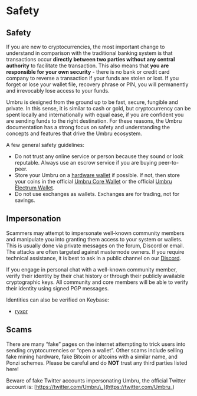# Safety

## Safety

 If you are new to cryptocurrencies, the most important change to understand in comparison with the traditional banking system is that transactions occur **directly between two parties without any central authority** to facilitate the transaction. This also means that **you are responsible for your own security** - there is no bank or credit card company to reverse a transaction if your funds are stolen or lost. If you forget or lose your wallet file, recovery phrase or PIN, you will permanently and irrevocably lose access to your funds.

Umbru is designed from the ground up to be fast, secure, fungible and private. In this sense, it is similar to cash or gold, but cryptocurrency can be spent locally and internationally with equal ease, if you are confident you are sending funds to the right destination. For these reasons, the Umbru documentation has a strong focus on safety and understanding the concepts and features that drive the Umbru ecosystem.

A few general safety guidelines:

* Do not trust any online service or person because they sound or look reputable. Always use an escrow service if you are buying peer-to- peer.
* Store your Umbru on a [hardware wallet](https://trezor.io) if possible. If not, then store your coins in the official [Umbru Core Wallet](https://umbru.io/wallets) or the official [Umbru Electrum Wallet](https://umbru.io/wallets).
* Do not use exchanges as wallets. Exchanges are for trading, not for savings.

## Impersonation

Scammers may attempt to impersonate well-known community members and manipulate you into granting them access to your system or wallets. This is usually done via private messages on the forum, Discord or email. The attacks are often targeted against masternode owners. If you require technical assistance, it is best to ask in a public channel on our [Discord](https://discord.umbru.io).

If you engage in personal chat with a well-known community member, verify their identity by their chat history or through their publicly available cryptographic keys. All community and core members will be able to verify their identity using signed PGP messages. 

Identities can also be verified on Keybase:

* [ryxor](https://keybase.io/ryxor)

## Scams

There are many “fake” pages on the internet attempting to trick users into sending cryptocurrencies or “open a wallet”. Other scams include selling fake mining hardware, fake Bitcoin or altcoins with a similar name, and Ponzi schemes. Please be careful and do **NOT** trust any third parties listed here!

Beware of fake Twitter accounts impersonating Umbru, the official Twitter account is: [https://twitter.com/Umbru\_](https://twitter.com/Umbru_)


